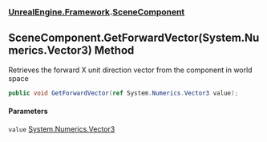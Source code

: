 ### [UnrealEngine.Framework](./UnrealEngine-Framework.md 'UnrealEngine.Framework').[SceneComponent](./SceneComponent.md 'UnrealEngine.Framework.SceneComponent')
## SceneComponent.GetForwardVector(System.Numerics.Vector3) Method
Retrieves the forward X unit direction vector from the component in world space  
```csharp
public void GetForwardVector(ref System.Numerics.Vector3 value);
```
#### Parameters
<a name='UnrealEngine-Framework-SceneComponent-GetForwardVector(System-Numerics-Vector3)-value'></a>
`value` [System.Numerics.Vector3](https://docs.microsoft.com/en-us/dotnet/api/System.Numerics.Vector3 'System.Numerics.Vector3')  
  
